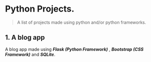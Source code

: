 # Python Projects.

> A list of projects made using python and/or python frameworks.



## 1. A blog app

A blog app made using ***Flask (Python Framework)*** , ***Bootstrap (CSS Framework)*** and ***SQLite***.